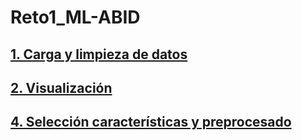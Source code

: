 # Reto1_ML-ABID
## [1. Carga y limpieza de datos](./1_Carga_limpieza_datos.ipynb)
## [2. Visualización](./2_Visualizacion.ipynb)
## [4. Selección características y preprocesado](./4_Seleccion_caracteristicas_y_preprocesado.ipynb)

